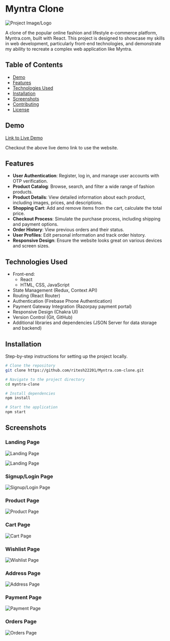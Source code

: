 # Myntra Clone

![Project Image/Logo](./myntra-clone/src/Assets/myntra-logo.webp)

A clone of the popular online fashion and lifestyle e-commerce platform, Myntra.com, built with React. This project is designed to showcase my skills in web development, particularly front-end technologies, and demonstrate my ability to recreate a complex web application like Myntra.

## Table of Contents

- [Demo](#demo)
- [Features](#features)
- [Technologies Used](#technologies-used)
- [Installation](#installation)
- [Screenshots](#screenshots)
- [Contributing](#contributing)
- [License](#license)

## Demo

[Link to Live Demo](https://myntra-clone-rho.vercel.app/)

Checkout the above live demo link to use the website.

## Features

- **User Authentication**: Register, log in, and manage user accounts with OTP verification.
- **Product Catalog**: Browse, search, and filter a wide range of fashion products.
- **Product Details**: View detailed information about each product, including images, prices, and descriptions.
- **Shopping Cart**: Add and remove items from the cart, calculate the total price.
- **Checkout Process**: Simulate the purchase process, including shipping and payment options.
- **Order History**: View previous orders and their status.
- **User Profiles**: Edit personal information and track order history.
- **Responsive Design**: Ensure the website looks great on various devices and screen sizes.

## Technologies Used

- Front-end:
  - React
  - HTML, CSS, JavaScript
- State Management (Redux, Context API)
- Routing (React Router)
- Authentication (Firebase Phone Authentication)
- Payment Gateway Integration (Razorpay payment portal)
- Responsive Design (Chakra UI)
- Version Control (Git, GitHub)
- Additional libraries and dependencies (JSON Server for data storage and backend)

## Installation

Step-by-step instructions for setting up the project locally. 

```bash
# Clone the repository
git clone https://github.com/ritesh22201/Myntra.com-clone.git

# Navigate to the project directory
cd myntra-clone

# Install dependencies
npm install

# Start the application
npm start
```

## Screenshots

### Landing Page

![Landing Page](./myntra-clone/src/Assets/readmeImg/01.png)

![Landing Page](./myntra-clone/src/Assets/readmeImg/02.png)

### Signup/Login Page

![Signup/Login Page](./myntra-clone/src/Assets/readmeImg/03.png)

### Product Page

![Product Page](./myntra-clone/src/Assets/readmeImg/04.png)

### Cart Page

![Cart Page](./myntra-clone/src/Assets/readmeImg/05.png)

### Wishlist Page

![Wishlist Page](./myntra-clone/src/Assets/readmeImg/06.png)

### Address Page

![Address Page](./myntra-clone/src/Assets/readmeImg/07.png)

### Payment Page

![Payment Page](./myntra-clone/src/Assets/readmeImg/08.png)

### Orders Page

![Orders Page](./myntra-clone/src/Assets/readmeImg/09.png)



